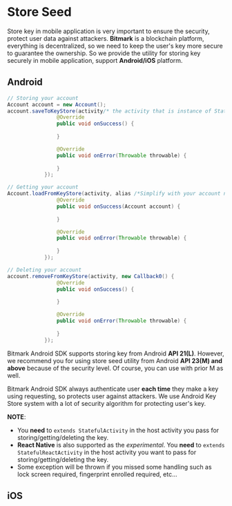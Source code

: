 # Store Seed

Store key in mobile application is very important to ensure the security, protect user data against attackers. **Bitmark** is a blockchain platform, everything is decentralized, so we need to keep the user's key more secure to guarantee the ownership. So we provide the utility for storing key securely in mobile application, support **Android/iOS** platform.

## Android

```java
// Storing your account
Account account = new Account();
account.saveToKeyStore(activity/* the activity that is instance of StatefulActivity*/, alias /* the account alias, avoid it with default account number*/, isAuthenticationRequired/* need to authenticate each time using key*/, new Callback0() {
                @Override
                public void onSuccess() {
                    
                }

                @Override
                public void onError(Throwable throwable) {
                    
                }
            });

// Getting your account
Account.loadFromKeyStore(activity, alias /*Simplify with your account number*/, new Callback1<Account>() {
                @Override
                public void onSuccess(Account account) {
                    
                }

                @Override
                public void onError(Throwable throwable) {
                    
                }
            });

// Deleting your account
account.removeFromKeyStore(activity, new Callback0() {
                @Override
                public void onSuccess() {
                    
                }

                @Override
                public void onError(Throwable throwable) {
                    
                }
            });

```

Bitmark Android SDK supports storing key from Android **API 21(L)**. However, we recommend you for using store seed utility from Android **API 23(M) and above** because of the security level. Of course, you can use with prior M as well. 

Bitmark Android SDK always authenticate user **each time** they make a key using requesting, so protects user against attackers. We use Android Key Store system with a lot of security algorithm for protecting user's key. 

**NOTE**: 

- You **need** to `extends StatefulActivity` in the host activity you pass for storing/getting/deleting the key.
- **React Native** is also supported as the *experimental*. You **need** to `extends StatefulReactActivity` in the host activity you want to pass for storing/getting/deleting the key.
- Some exception will be thrown if you missed some handling such as lock screen required, fingerprint enrolled required, etc...

## iOS

```swift
```